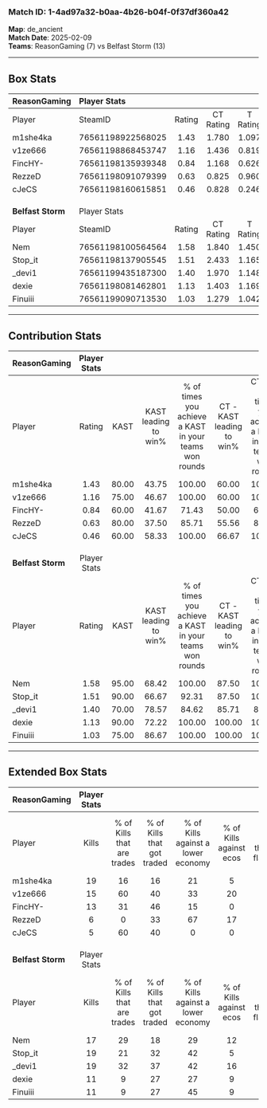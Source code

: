 ### Match ID: 1-4ad97a32-b0aa-4b26-b04f-0f37df360a42  
**Map**: de_ancient  
**Match Date**: 2025-02-09  
**Teams**: ReasonGaming (7) vs Belfast Storm (13)  

---  

## Box Stats  

| **ReasonGaming**  | Player Stats      |        |           |          |       |       |       |         |        |      |     |
| :- | :- | :-: | :-: | :-: | :-: | :-: | :-: | :-: | :-: | :-: | :-: |
| Player            | SteamID           | Rating | CT Rating | T Rating | KAST  |  ADR  | Kills | Assists | Deaths | K/D  | HS% |
| m1she4ka          | 76561198922568025 |  1.43  |   1.780   |  1.097   | 80.00 | 89.6  |  19   |    4    |   13   | 1.46 | 52  |
| v1ze666           | 76561198868453747 |  1.16  |   1.436   |  0.819   | 75.00 | 74.1  |  15   |    3    |   13   | 1.15 | 20  |
| FincHY-           | 76561198135939348 |  0.84  |   1.168   |  0.626   | 60.00 | 69.2  |  13   |    3    |   17   | 0.76 | 69  |
| RezzeD            | 76561198091079399 |  0.63  |   0.825   |  0.960   | 80.00 | 54.6  |   6   |    7    |   18   | 0.33 | 50  |
| cJeCS             | 76561198160615851 |  0.46  |   0.828   |  0.246   | 60.00 | 44.6  |   5   |    6    |   16   | 0.31 | 40  |
|                   |                   |        |           |          |       |       |       |         |        |      |     |
|                   |                   |        |           |          |       |       |       |         |        |      |     |
|                   |                   |        |           |          |       |       |       |         |        |      |     |
| **Belfast Storm** | Player Stats      |        |           |          |       |       |       |         |        |      |     |
| Player            | SteamID           | Rating | CT Rating | T Rating | KAST  |  ADR  | Kills | Assists | Deaths | K/D  | HS% |
| Nem               | 76561198100564564 |  1.58  |   1.840   |  1.450   | 95.00 | 90.2  |  17   |    8    |   9    | 1.89 | 76  |
| Stop_it           | 76561198137905545 |  1.51  |   2.433   |  1.165   | 90.00 | 104.4 |  19   |    7    |   15   | 1.27 | 57  |
| _devi1            | 76561199435187300 |  1.40  |   1.970   |  1.148   | 70.00 | 94.8  |  19   |    4    |   12   | 1.58 | 52  |
| dexie             | 76561198081462801 |  1.13  |   1.403   |  1.169   | 90.00 | 57.5  |  11   |    3    |   10   | 1.10 | 72  |
| Finuiii           | 76561199090713530 |  1.03  |   1.279   |  1.042   | 75.00 | 70.5  |  11   |    8    |   12   | 0.92 | 54  |
---  

## Contribution Stats  

| **ReasonGaming**  | Player Stats |       |                      |                                                        |                           |                                                             |                          |                                                            |
| :- | :-: | :-: | :-: | :-: | :-: | :-: | :-: | :-: |
| Player            |    Rating    | KAST  | KAST leading to win% | % of times you achieve a KAST in your teams won rounds | CT - KAST leading to win% | CT - % of times you achieve a KAST in your teams won rounds | T - KAST leading to win% | T - % of times you achieve a KAST in your teams won rounds |
| m1she4ka          |     1.43     | 80.00 |        43.75         |                         100.00                         |           60.00           |                           100.00                            |          16.67           |                           100.00                           |
| v1ze666           |     1.16     | 75.00 |        46.67         |                         100.00                         |           60.00           |                           100.00                            |          20.00           |                           100.00                           |
| FincHY-           |     0.84     | 60.00 |        41.67         |                         71.43                          |           50.00           |                            66.67                            |          25.00           |                           100.00                           |
| RezzeD            |     0.63     | 80.00 |        37.50         |                         85.71                          |           55.56           |                            83.33                            |          14.29           |                           100.00                           |
| cJeCS             |     0.46     | 60.00 |        58.33         |                         100.00                         |           66.67           |                           100.00                            |          33.33           |                           100.00                           |
|                   |              |       |                      |                                                        |                           |                                                             |                          |                                                            |
|                   |              |       |                      |                                                        |                           |                                                             |                          |                                                            |
|                   |              |       |                      |                                                        |                           |                                                             |                          |                                                            |
| **Belfast Storm** | Player Stats |       |                      |                                                        |                           |                                                             |                          |                                                            |
| Player            |    Rating    | KAST  | KAST leading to win% | % of times you achieve a KAST in your teams won rounds | CT - KAST leading to win% | CT - % of times you achieve a KAST in your teams won rounds | T - KAST leading to win% | T - % of times you achieve a KAST in your teams won rounds |
| Nem               |     1.58     | 95.00 |        68.42         |                         100.00                         |           87.50           |                           100.00                            |          54.55           |                           100.00                           |
| Stop_it           |     1.51     | 90.00 |        66.67         |                         92.31                          |           87.50           |                           100.00                            |          50.00           |                           83.33                            |
| _devi1            |     1.40     | 70.00 |        78.57         |                         84.62                          |           85.71           |                            85.71                            |          71.43           |                           83.33                            |
| dexie             |     1.13     | 90.00 |        72.22         |                         100.00                         |          100.00           |                           100.00                            |          54.55           |                           100.00                           |
| Finuiii           |     1.03     | 75.00 |        86.67         |                         100.00                         |          100.00           |                           100.00                            |          75.00           |                           100.00                           |
---  

## Extended Box Stats  

| **ReasonGaming**  | Player Stats |                            |                            |                                    |                         |                              |                                 |        |                             |                                     |                          |                               |                            |
| :- | :-: | :-: | :-: | :-: | :-: | :-: | :-: | :-: | :-: | :-: | :-: | :-: | :-: |
| Player            |    Kills     | % of Kills that are trades | % of Kills that got traded | % of Kills against a lower economy | % of Kills against ecos | % of Kills that are flawless | % of Kills that are close duels | Deaths | % of Deaths that get traded | % of Deaths against a lower economy | % of Deaths against ecos | % of Deaths that are flawless | % of Deaths that are close |
| m1she4ka          |      19      |             16             |             16             |                 21                 |            5            |              68              |               11                |   13   |             23              |                 15                  |            0             |              69               |             0              |
| v1ze666           |      15      |             60             |             40             |                 33                 |           20            |              60              |               13                |   13   |              8              |                 23                  |            8             |              77               |             15             |
| FincHY-           |      13      |             31             |             46             |                 15                 |            0            |              54              |                8                |   17   |             24              |                 18                  |            6             |              59               |             12             |
| RezzeD            |      6       |             0              |             33             |                 67                 |           17            |              50              |               33                |   18   |             50              |                 17                  |            6             |              44               |             6              |
| cJeCS             |      5       |             60             |             40             |                 0                  |            0            |              80              |                0                |   16   |             31              |                 19                  |            0             |              63               |             13             |
|                   |              |                            |                            |                                    |                         |                              |                                 |        |                             |                                     |                          |                               |                            |
|                   |              |                            |                            |                                    |                         |                              |                                 |        |                             |                                     |                          |                               |                            |
|                   |              |                            |                            |                                    |                         |                              |                                 |        |                             |                                     |                          |                               |                            |
| **Belfast Storm** | Player Stats |                            |                            |                                    |                         |                              |                                 |        |                             |                                     |                          |                               |                            |
| Player            |    Kills     | % of Kills that are trades | % of Kills that got traded | % of Kills against a lower economy | % of Kills against ecos | % of Kills that are flawless | % of Kills that are close duels | Deaths | % of Deaths that get traded | % of Deaths against a lower economy | % of Deaths against ecos | % of Deaths that are flawless | % of Deaths that are close |
| Nem               |      17      |             29             |             18             |                 29                 |           12            |              53              |               12                |   9    |             11              |                 11                  |            0             |              33               |             11             |
| Stop_it           |      19      |             21             |             32             |                 42                 |            5            |              58              |                0                |   15   |             40              |                 33                  |            7             |              60               |             20             |
| _devi1            |      19      |             32             |             37             |                 42                 |           16            |              74              |               16                |   12   |             25              |                 17                  |            8             |              83               |             0              |
| dexie             |      11      |             9              |             27             |                 27                 |            9            |              55              |               18                |   10   |             50              |                 10                  |            0             |              80               |             0              |
| Finuiii           |      11      |             9              |             27             |                 45                 |            9            |              64              |                0                |   12   |             33              |                 25                  |            8             |              50               |             25             |
